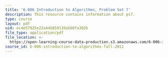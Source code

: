 ```yaml
---
title: '6.006 Introduction to Algorithms, Problem Set 7'
description: This resource contains information about ps7.
type: course
layout: pdf
uid: ec4e57925e22a44b859139ab60fa302b
file_type: application/pdf
file_location: >-
  https://open-learning-course-data-production.s3.amazonaws.com/6-006-introduction-to-algorithms-fall-2011/ec4e57925e22a44b859139ab60fa302b_MIT6_006F11_ps7.pdf
course_id: 6-006-introduction-to-algorithms-fall-2011
---
```

